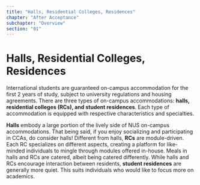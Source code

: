 ```yaml
---
title: "Halls, Residential Colleges, Residences"
chapter: "After Acceptance"
subchapter: "Overview"
section: "01"
---
```


# Halls, Residential Colleges, Residences

International students are guaranteed on-campus accommodation for the first 2 years of study, subject to university regulations and housing agreements. There are three types of on-campus accommodations: **halls, residential colleges (RCs), and student residences**. Each type of accommodation is equipped with respective characteristics and specialties.

**Halls** embody a large portion of the lively side of NUS on-campus accommodations. That being said, if you enjoy socializing and participating in CCAs, do consider halls! Different from halls, **RCs** are module-driven. Each RC specializes on different aspects, creating a platform for like-minded individuals to mingle through modules offered in-house. Meals in halls and RCs are catered, albeit being catered differently. While halls and RCs encourage interaction between residents, **student residences** are generally more quiet. This suits individuals who would like to focus more on academics.
